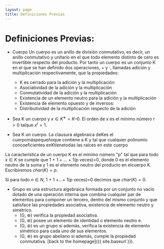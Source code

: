 ```yaml
---
layout: page
title: Definiciones Previas
---
```

# Definiciones Previas:

* Cuerpo
    Un cuerpo es un anillo de división conmutativo, es decir, un anillo conmutativo y unitario en el que todo elemento distinto de cero es invertible respecto del producto. Por tanto un cuerpo es un conjunto K en el que se han definido dos operaciones, + y ·, llamadas adición y multiplicación respectivamente, que la propiedades:
    * K es cerrado para la adición y la multiplicación
    * Asociatividad de la adición y la multiplicación
    * Conmutatividad de la adición y la multiplicación
    * Existencia de un elemento neutro para la adición y la multiplicación
    * Existencia de elemento opuesto y de inversos:
    * Distributividad de la multiplicación respecto de la adición

* Sea K un cuerpo y $x∈K^{∗} = K – {0}$. El orden de x es el mínimo número $r>0$ talque $x^{r}= 1$.

* Sea K un cuerpo. La clausura algebraica deKes el cuerpomáspequeñoque contiene a K y tal que cualquier polinomio concoeficientes enKtienetodas las raíces en este cuerpo

La característica de un cuerpo K es el mínimo número "p" tal que para todo $x∈K$ se cumple que 1 + 1 + ... + 1(p veces)=0, donde 0 es el elemento neutro de la suma y 1 es el elemento neutro del producto en elcuerpo K. Escribiremos $char(K) =p$.

Si para todo $n∈N$, 1 + 1 +...+ 1(p veces)=0 decimos que $char(K) = 0$.

* Grupo es una estructura algebraica formada por un conjunto no vacío dotado de una operación interna que combina cualquier par de elementos para componer un tercero, dentro del mismo conjunto y que satisface las propiedades asociativa, existencia de elemento neutro y simétrico.
  * (G, ⊛) verifica la propiedad asociativa.
  * (G, ⊛) posee un elemento de identidad o elemento neutro e.
  * (G, ⊛) es un grupo si además, verifica la existencia de elemento simétrico para cada uno de sus elementos.
  * (G, ⊛) es grupo abeliano si además, cumple la propiedad conmutativa.
[back to the homepage]({{ site.baseurl }}).
